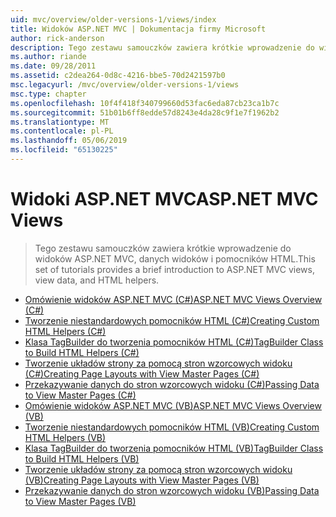```yaml
---
uid: mvc/overview/older-versions-1/views/index
title: Widoków ASP.NET MVC | Dokumentacja firmy Microsoft
author: rick-anderson
description: Tego zestawu samouczków zawiera krótkie wprowadzenie do widoków ASP.NET MVC, danych widoków i pomocników HTML.
ms.author: riande
ms.date: 09/28/2011
ms.assetid: c2dea264-0d8c-4216-bbe5-70d2421597b0
msc.legacyurl: /mvc/overview/older-versions-1/views
msc.type: chapter
ms.openlocfilehash: 10f4f418f340799660d53fac6eda87cb23ca1b7c
ms.sourcegitcommit: 51b01b6ff8edde57d8243e4da28c9f1e7f1962b2
ms.translationtype: MT
ms.contentlocale: pl-PL
ms.lasthandoff: 05/06/2019
ms.locfileid: "65130225"
---
```

# <a name="aspnet-mvc-views"></a><span data-ttu-id="ca519-103">Widoki ASP.NET MVC</span><span class="sxs-lookup"><span data-stu-id="ca519-103">ASP.NET MVC Views</span></span>

> <span data-ttu-id="ca519-104">Tego zestawu samouczków zawiera krótkie wprowadzenie do widoków ASP.NET MVC, danych widoków i pomocników HTML.</span><span class="sxs-lookup"><span data-stu-id="ca519-104">This set of tutorials provides a brief introduction to ASP.NET MVC views, view data, and HTML helpers.</span></span>

- [<span data-ttu-id="ca519-105">Omówienie widoków ASP.NET MVC (C#)</span><span class="sxs-lookup"><span data-stu-id="ca519-105">ASP.NET MVC Views Overview (C#)</span></span>](asp-net-mvc-views-overview-cs.md)
- [<span data-ttu-id="ca519-106">Tworzenie niestandardowych pomocników HTML (C#)</span><span class="sxs-lookup"><span data-stu-id="ca519-106">Creating Custom HTML Helpers (C#)</span></span>](creating-custom-html-helpers-cs.md)
- [<span data-ttu-id="ca519-107">Klasa TagBuilder do tworzenia pomocników HTML (C#)</span><span class="sxs-lookup"><span data-stu-id="ca519-107">TagBuilder Class to Build HTML Helpers (C#)</span></span>](using-the-tagbuilder-class-to-build-html-helpers-cs.md)
- [<span data-ttu-id="ca519-108">Tworzenie układów strony za pomocą stron wzorcowych widoku (C#)</span><span class="sxs-lookup"><span data-stu-id="ca519-108">Creating Page Layouts with View Master Pages (C#)</span></span>](creating-page-layouts-with-view-master-pages-cs.md)
- [<span data-ttu-id="ca519-109">Przekazywanie danych do stron wzorcowych widoku (C#)</span><span class="sxs-lookup"><span data-stu-id="ca519-109">Passing Data to View Master Pages (C#)</span></span>](passing-data-to-view-master-pages-cs.md)
- [<span data-ttu-id="ca519-110">Omówienie widoków ASP.NET MVC (VB)</span><span class="sxs-lookup"><span data-stu-id="ca519-110">ASP.NET MVC Views Overview (VB)</span></span>](asp-net-mvc-views-overview-vb.md)
- [<span data-ttu-id="ca519-111">Tworzenie niestandardowych pomocników HTML (VB)</span><span class="sxs-lookup"><span data-stu-id="ca519-111">Creating Custom HTML Helpers (VB)</span></span>](creating-custom-html-helpers-vb.md)
- [<span data-ttu-id="ca519-112">Klasa TagBuilder do tworzenia pomocników HTML (VB)</span><span class="sxs-lookup"><span data-stu-id="ca519-112">TagBuilder Class to Build HTML Helpers (VB)</span></span>](using-the-tagbuilder-class-to-build-html-helpers-vb.md)
- [<span data-ttu-id="ca519-113">Tworzenie układów strony za pomocą stron wzorcowych widoku (VB)</span><span class="sxs-lookup"><span data-stu-id="ca519-113">Creating Page Layouts with View Master Pages (VB)</span></span>](creating-page-layouts-with-view-master-pages-vb.md)
- [<span data-ttu-id="ca519-114">Przekazywanie danych do stron wzorcowych widoku (VB)</span><span class="sxs-lookup"><span data-stu-id="ca519-114">Passing Data to View Master Pages (VB)</span></span>](passing-data-to-view-master-pages-vb.md)
